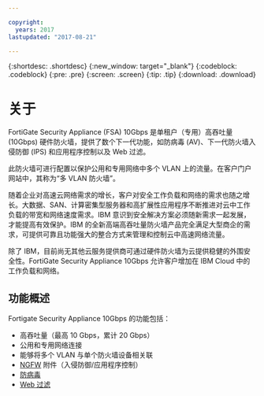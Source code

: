 ```yaml
---

copyright:
  years: 2017
lastupdated: "2017-08-21"

---
```


{:shortdesc: .shortdesc}
{:new_window: target="_blank"}
{:codeblock: .codeblock}
{:pre: .pre}
{:screen: .screen}
{:tip: .tip}
{:download: .download}

# 关于
FortiGate Security Appliance (FSA) 10Gbps 是单租户（专用）高吞吐量 (10Gbps) 硬件防火墙，提供了数个下一代功能，如防病毒 (AV)、下一代防火墙入侵防御 (IPS) 和应用程序控制以及 Web 过滤。

此防火墙可进行配置以保护公用和专用网络中多个 VLAN 上的流量。在客户门户网站中，其称为“多 VLAN 防火墙”。

随着企业对高速云网络需求的增长，客户对安全工作负载和网络的需求也随之增长。大数据、SAN、计算密集型服务器和高扩展性应用程序不断推进对云中工作负载的带宽和网络速度需求。IBM 意识到安全解决方案必须随新需求一起发展，才能提高有效保护。IBM 的全新高端高吞吐量防火墙产品完全满足大型商企的需求，可提供可靠且功能强大的整合方式来管理和控制云中高速网络流量。

除了 IBM，目前尚无其他云服务提供商可通过硬件防火墙为云提供稳健的外围安全性。FortiGate Security Appliance 10Gbps 允许客户增加在 IBM Cloud 中的工作负载和网络。

## 功能概述

Fortigate Security Appliance 10Gbps 的功能包括：

* 高吞吐量（最高 10 Gbps，累计 20 Gbps）
* 公用和专用网络连接
* 能够将多个 VLAN 与单个防火墙设备相关联
* [NGFW](fortiguard-addons.html) 附件（入侵防御/应用程序控制）
* [防病毒](fortiguard-addons.html)
* [Web 过滤](fortiguard-addons.html)

